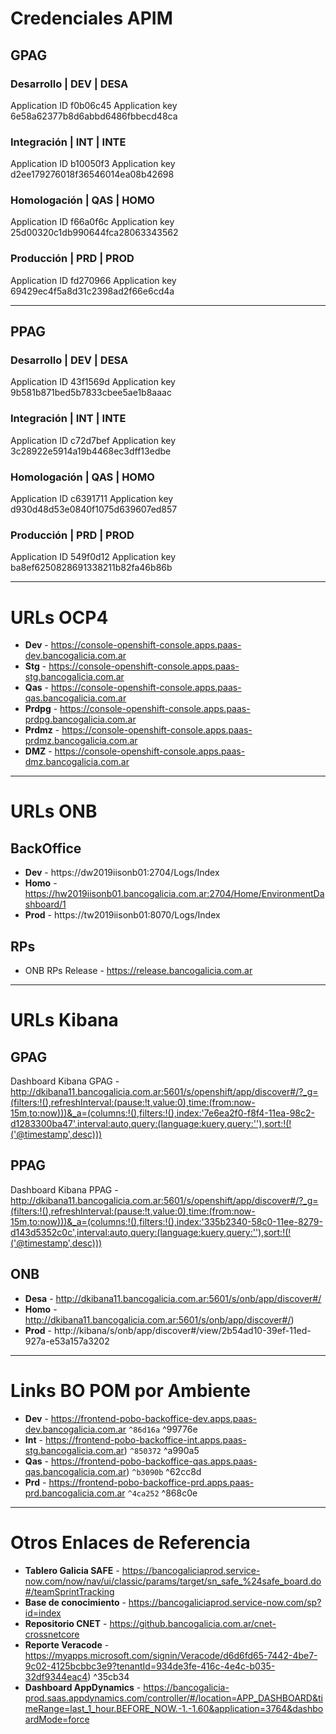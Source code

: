 # Credenciales APIM

## GPAG

### Desarrollo | DEV | DESA

Application ID f0b06c45
Application key 6e58a62377b8d6abbd6486fbbecd48ca


### Integración | INT | INTE

Application ID b10050f3
Application key d2ee179276018f36546014ea08b42698


### Homologación | QAS | HOMO

Application ID f66a0f6c
Application key 25d00320c1db990644fca28063343562


### Producción | PRD | PROD

Application ID fd270966
Application key 69429ec4f5a8d31c2398ad2f66e6cd4a


---

## PPAG

### Desarrollo | DEV | DESA

Application ID 43f1569d
Application key 9b581b871bed5b7833cbee5ae1b8aaac


### Integración | INT | INTE

Application ID c72d7bef
Application key 3c28922e5914a19b4468ec3dff13edbe


### Homologación | QAS | HOMO

Application ID c6391711
Application key d930d48d53e0840f1075d639607ed857


### Producción | PRD | PROD

Application ID 549f0d12
Application key ba8ef6250828691338211b82fa46b86b


---

# URLs OCP4

- **Dev** - https://console-openshift-console.apps.paas-dev.bancogalicia.com.ar
- **Stg** - https://console-openshift-console.apps.paas-stg.bancogalicia.com.ar
- **Qas** - https://console-openshift-console.apps.paas-qas.bancogalicia.com.ar
- **Prdpg** - https://console-openshift-console.apps.paas-prdpg.bancogalicia.com.ar
- **Prdmz** - https://console-openshift-console.apps.paas-prdmz.bancogalicia.com.ar
- **DMZ** - https://console-openshift-console.apps.paas-dmz.bancogalicia.com.ar

---

# URLs ONB

## BackOffice

- **Dev** - https://dw2019iisonb01:2704/Logs/Index
- **Homo** - https://hw2019iisonb01.bancogalicia.com.ar:2704/Home/EnvironmentDashboard/1
- **Prod** - https://tw2019iisonb01:8070/Logs/Index

## RPs

- ONB RPs Release - https://release.bancogalicia.com.ar

---

# URLs Kibana

## GPAG
Dashboard Kibana GPAG - http://dkibana11.bancogalicia.com.ar:5601/s/openshift/app/discover#/?_g=(filters:!(),refreshInterval:(pause:!t,value:0),time:(from:now-15m,to:now)))&_a=(columns:!(),filters:!(),index:'7e6ea2f0-f8f4-11ea-98c2-d1283300ba47',interval:auto,query:(language:kuery,query:''),sort:!(!('@timestamp',desc)))

## PPAG
Dashboard Kibana PPAG - http://dkibana11.bancogalicia.com.ar:5601/s/openshift/app/discover#/?_g=(filters:!(),refreshInterval:(pause:!t,value:0),time:(from:now-15m,to:now)))&_a=(columns:!(),filters:!(),index:'335b2340-58c0-11ee-8279-d143d5352c0c',interval:auto,query:(language:kuery,query:''),sort:!(!('@timestamp',desc)))

## ONB

- **Desa** - http://dkibana11.bancogalicia.com.ar:5601/s/onb/app/discover#/
- **Homo** - http://dkibana11.bancogalicia.com.ar:5601/s/onb/app/discover#/)
- **Prod** - http://kibana/s/onb/app/discover#/view/2b54ad10-39ef-11ed-927a-e53a157a3202

---

# Links BO POM por Ambiente

- **Dev** - https://frontend-pobo-backoffice-dev.apps.paas-dev.bancogalicia.com.ar `^86d16a` ^99776e
- **Int** - https://frontend-pobo-backoffice-int.apps.paas-stg.bancogalicia.com.ar) `^850372` ^a990a5
- **Qas** - https://frontend-pobo-backoffice-qas.apps.paas-qas.bancogalicia.com.ar) `^b3090b` ^62cc8d
- **Prd** - https://frontend-pobo-backoffice-prd.apps.paas-prd.bancogalicia.com.ar `^4ca252` ^868c0e

---

# Otros Enlaces de Referencia

- **Tablero Galicia SAFE** - https://bancogaliciaprod.service-now.com/now/nav/ui/classic/params/target/sn_safe_%24safe_board.do#/teamSprintTracking
- **Base de conocimiento** - https://bancogaliciaprod.service-now.com/sp?id=index
- **Repositorio CNET** - https://github.bancogalicia.com.ar/cnet-crossnetcore
- **Reporte Veracode** - https://myapps.microsoft.com/signin/Veracode/d6d6fd65-7442-4be7-9c02-4125bcbbc3e9?tenantId=934de3fe-416c-4e4c-b035-32df9344eac4) ^35cb34
- **Dashboard AppDynamics** - https://bancogalicia-prod.saas.appdynamics.com/controller/#/location=APP_DASHBOARD&timeRange=last_1_hour.BEFORE_NOW.-1.-1.60&application=3764&dashboardMode=force